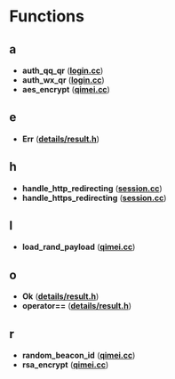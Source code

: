 
# Functions



## a

* **auth\_qq\_qr** ([**login.cc**](login_8cc.md))
* **auth\_wx\_qr** ([**login.cc**](login_8cc.md))
* **aes\_encrypt** ([**qimei.cc**](qimei_8cc.md))


## e

* **Err** ([**details/result.h**](details_2result_8h.md))


## h

* **handle\_http\_redirecting** ([**session.cc**](session_8cc.md))
* **handle\_https\_redirecting** ([**session.cc**](session_8cc.md))


## l

* **load\_rand\_payload** ([**qimei.cc**](qimei_8cc.md))


## o

* **Ok** ([**details/result.h**](details_2result_8h.md))
* **operator==** ([**details/result.h**](details_2result_8h.md))


## r

* **random\_beacon\_id** ([**qimei.cc**](qimei_8cc.md))
* **rsa\_encrypt** ([**qimei.cc**](qimei_8cc.md))




